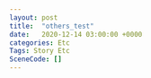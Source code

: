 ```yaml
---
layout: post
title:  "others_test"
date:   2020-12-14 03:00:00 +0000
categories: Etc
Tags: Story Etc
SceneCode: []
---
```


